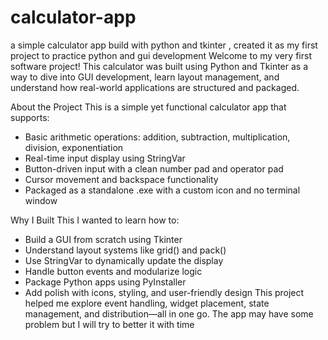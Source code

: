 # calculator-app
a simple calculator app build with python and tkinter , created it as my first project to practice python and gui development
Welcome to my very first software project! This calculator was built using Python and Tkinter as a way to dive into GUI development, learn layout management, and understand how real-world applications are structured and packaged.

About the Project
This is a simple yet functional calculator app that supports:
- Basic arithmetic operations: addition, subtraction, multiplication, division, exponentiation
- Real-time input display using StringVar
- Button-driven input with a clean number pad and operator pad
- Cursor movement and backspace functionality
- Packaged as a standalone .exe with a custom icon and no terminal window

 Why I Built This
I wanted to learn how to:
- Build a GUI from scratch using Tkinter
- Understand layout systems like grid() and pack()
- Use StringVar to dynamically update the display
- Handle button events and modularize logic
- Package Python apps using PyInstaller
- Add polish with icons, styling, and user-friendly design
This project helped me explore event handling, widget placement, state management, and distribution—all in one go.
The app may have some problem but I will try to better it with time




